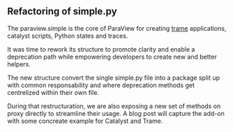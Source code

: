 ## Refactoring of simple.py

The paraview.simple is the core of ParaView for creating [trame](https://kitware.github.io/trame/) applications, catalyst scripts, Python states and traces.

It was time to rework its structure to promote clarity and enable a deprecation path while empowering developers to create new and better helpers.

The new structure convert the single simple.py file into a package split up with common responsability and where deprecation methods get centrelized within their own file.

During that restructuration, we are also exposing a new set of methods on proxy directly to streamline their usage. A blog post will capture the add-on with some concreate example for Catalyst and Trame.
